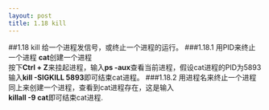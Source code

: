 ```yaml
---
layout: post
title: 1.18 kill
---
```

##1.18 kill
给一个进程发信号，或终止一个进程的运行。
###1.18.1 用PID来终止一个进程
**cat**创建一个进程<br>
按下**Ctrl + Z**来挂起进程，输入**ps
-aux**查看当前进程，假设cat进程的PID为5893<br>
输入**kill -SIGKILL 5893**即可结束cat进程。
###1.18.2 用进程名来终止一个进程
同上来创建一个进程，查看到cat进程存在，这是输入<br>
**killall -9 cat**即可结束cat进程.
